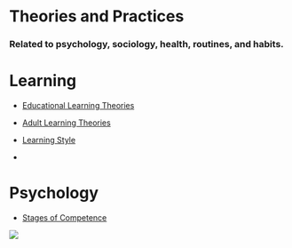 # **Theories and Practices**
### Related to psychology, sociology, health, routines, and habits.

# Learning
- [Educational Learning Theories](https://www.wgu.edu/blog/five-educational-learning-theories2005.html)

- [Adult Learning Theories](https://www.wgu.edu/blog/adult-learning-theories-principles2004.html)

- [Learning Style](https://www.wgu.edu/blog/3-types-of-learners-which-learning-style-are-you1712.html)

- 

# Psychology
- [Stages of Competence](https://en.wikipedia.org/wiki/Four_stages_of_competence) 

![](https://en.wikipedia.org/wiki/Four_stages_of_competence#/media/File:Competence_Hierarchy_adapted_from_Noel_Burch_by_Igor_Kokcharov.svg)


